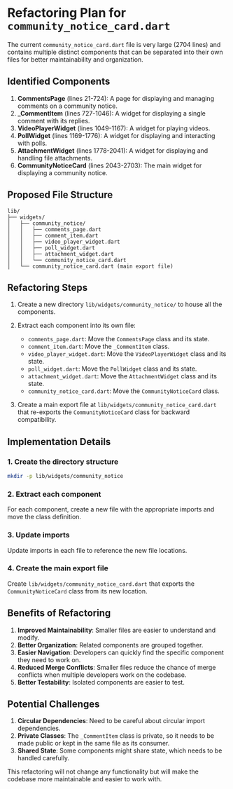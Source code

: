 # Refactoring Plan for `community_notice_card.dart`

The current `community_notice_card.dart` file is very large (2704 lines) and contains multiple distinct components that can be separated into their own files for better maintainability and organization.

## Identified Components

1. **CommentsPage** (lines 21-724): A page for displaying and managing comments on a community notice.
2. **_CommentItem** (lines 727-1046): A widget for displaying a single comment with its replies.
3. **VideoPlayerWidget** (lines 1049-1167): A widget for playing videos.
4. **PollWidget** (lines 1169-1776): A widget for displaying and interacting with polls.
5. **AttachmentWidget** (lines 1778-2041): A widget for displaying and handling file attachments.
6. **CommunityNoticeCard** (lines 2043-2703): The main widget for displaying a community notice.

## Proposed File Structure

```
lib/
├── widgets/
│   ├── community_notice/
│   │   ├── comments_page.dart
│   │   ├── comment_item.dart
│   │   ├── video_player_widget.dart
│   │   ├── poll_widget.dart
│   │   ├── attachment_widget.dart
│   │   └── community_notice_card.dart
│   └── community_notice_card.dart (main export file)
```

## Refactoring Steps

1. Create a new directory `lib/widgets/community_notice/` to house all the components.
2. Extract each component into its own file:
   - `comments_page.dart`: Move the `CommentsPage` class and its state.
   - `comment_item.dart`: Move the `_CommentItem` class.
   - `video_player_widget.dart`: Move the `VideoPlayerWidget` class and its state.
   - `poll_widget.dart`: Move the `PollWidget` class and its state.
   - `attachment_widget.dart`: Move the `AttachmentWidget` class and its state.
   - `community_notice_card.dart`: Move the `CommunityNoticeCard` class.

3. Create a main export file at `lib/widgets/community_notice_card.dart` that re-exports the `CommunityNoticeCard` class for backward compatibility.

## Implementation Details

### 1. Create the directory structure
```bash
mkdir -p lib/widgets/community_notice
```

### 2. Extract each component
For each component, create a new file with the appropriate imports and move the class definition.

### 3. Update imports
Update imports in each file to reference the new file locations.

### 4. Create the main export file
Create `lib/widgets/community_notice_card.dart` that exports the `CommunityNoticeCard` class from its new location.

## Benefits of Refactoring

1. **Improved Maintainability**: Smaller files are easier to understand and modify.
2. **Better Organization**: Related components are grouped together.
3. **Easier Navigation**: Developers can quickly find the specific component they need to work on.
4. **Reduced Merge Conflicts**: Smaller files reduce the chance of merge conflicts when multiple developers work on the codebase.
5. **Better Testability**: Isolated components are easier to test.

## Potential Challenges

1. **Circular Dependencies**: Need to be careful about circular import dependencies.
2. **Private Classes**: The `_CommentItem` class is private, so it needs to be made public or kept in the same file as its consumer.
3. **Shared State**: Some components might share state, which needs to be handled carefully.

This refactoring will not change any functionality but will make the codebase more maintainable and easier to work with.
